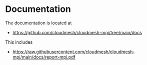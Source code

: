 Documentation
=============

The documentation is located at 

* <https://github.com/cloudmesh/cloudmesh-mpi/tree/main/docs>

This includes

* <https://raw.githubusercontent.com/cloudmesh/cloudmesh-mpi/main/docs/report-mpi.pdf>
